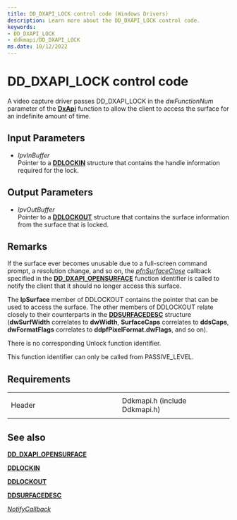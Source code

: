 ```yaml
---
title: DD_DXAPI_LOCK control code (Windows Drivers)
description: Learn more about the DD_DXAPI_LOCK control code.
keywords:
- DD_DXAPI_LOCK
- ddkmapi/DD_DXAPI_LOCK
ms.date: 10/12/2022
---
```


# DD\_DXAPI\_LOCK control code

A video capture driver passes DD\_DXAPI\_LOCK in the *dwFunctionNum* parameter of the [**DxApi**](/windows-hardware/drivers/ddi/dxapi/nf-dxapi-dxapi) function to allow the client to access the surface for an indefinite amount of time.

## Input Parameters

- *lpvInBuffer*  
    Pointer to a [**DDLOCKIN**](/windows/win32/api/ddkmapi/ns-ddkmapi-ddlockin) structure that contains the handle information required for the lock.

## Output Parameters

- *lpvOutBuffer*  
    Pointer to a [**DDLOCKOUT**](/windows/win32/api/ddkmapi/ns-ddkmapi-ddlockout) structure that contains the surface information from the surface that is locked.

## Remarks

If the surface ever becomes unusable due to a full-screen command prompt, a resolution change, and so on, the [*pfnSurfaceClose*](/windows/win32/api/ddkmapi/ns-ddkmapi-ddopensurfacein#members) callback specified in the [**DD\_DXAPI\_OPENSURFACE**](dd-dxapi-opensurface.md) function identifier is called to notify the client that it should no longer access this surface.

The **lpSurface** member of DDLOCKOUT contains the pointer that can be used to access the surface. The other members of DDLOCKOUT relate closely to their counterparts in the [**DDSURFACEDESC**](/windows/win32/api/ddraw/ns-ddraw-ddsurfacedesc) structure (**dwSurfWidth** correlates to **dwWidth**, **SurfaceCaps** correlates to **ddsCaps**, **dwFormatFlags** correlates to **ddpfPixelFormat.dwFlags**, and so on).

There is no corresponding Unlock function identifier.

This function identifier can only be called from PASSIVE\_LEVEL.

## Requirements

<table>
<colgroup>
<col style="width: 50%" />
<col style="width: 50%" />
</colgroup>
<tbody>
<tr class="odd">
<td><p>Header</p></td>
<td>Ddkmapi.h (include Ddkmapi.h)</td>
</tr>
</tbody>
</table>

## See also

[**DD\_DXAPI\_OPENSURFACE**](dd-dxapi-opensurface.md)

[**DDLOCKIN**](/windows/win32/api/ddkmapi/ns-ddkmapi-ddlockin)

[**DDLOCKOUT**](/windows/win32/api/ddkmapi/ns-ddkmapi-ddlockout)

[**DDSURFACEDESC**](/windows/win32/api/ddraw/ns-ddraw-ddsurfacedesc)

[*NotifyCallback*](notify-callback-functions-in-a-video-capture-driver.md)
